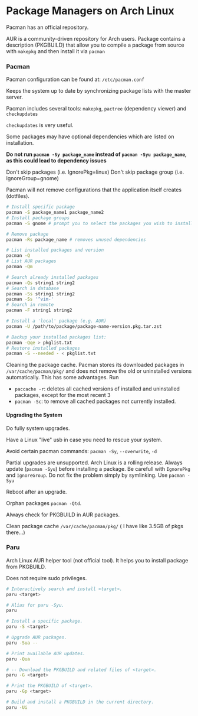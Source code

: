 # Package Managers on Arch Linux

Pacman has an official repository.

AUR is a community-driven repository for Arch users.
Package contains a description (PKGBUILD) that allow you to compile a package from source with `makepkg` and then install it via `pacman`

### Pacman

Pacman configuration can be found at: `/etc/pacman.conf`

Keeps the system up to date by synchronizing package lists with the master server.

Pacman includes several tools: `makepkg`, `pactree` (dependency viewer) and `checkupdates`

`checkupdates` is very useful.

Some packages may have optional dependencies which are listed on installation.

__Do not run `pacman -Sy package_name` instead of `pacman -Syu package_name`, as this could lead to dependency issues__

Don't skip packages (i.e. IgnorePkg=linux)
Don't skip package group (i.e. IgnoreGroup=gnome)

Pacman will not remove configurations that the application itself creates (dotfiles).

```bash
# Install specific package
pacman -S package_name1 package_name2
# Install package groups
pacman -S gnome # prompt you to select the packages you wish to install

# Remove package
pacman -Rs package_name # removes unused dependencies

# List installed packages and version
pacman -Q
# List AUR packages
pacman -Qm

# Search already installed packages
pacman -Qs string1 string2
# Search in database
pacman -Ss string1 string2
pacman -Ss '^vim-'
# Search in remote
pacman -F string1 string2

# Install a 'local' package (e.g. AUR)
pacman -U /path/to/package/package-name-version.pkg.tar.zst

# Backup your installed packages list:
pacman -Qqe > pkglist.txt
# Restore installed packages
pacman -S --needed - < pkglist.txt
```

Cleaning the package cache. Pacman stores its downloaded packages in `/var/cache/pacman/pkg/` and does not remove the old or uninstalled versions automatically. This has some advantages. Run

- `paccache -r`: deletes all cached versions of installed and uninstalled packages, except for the most recent 3
- `pacman -Sc`: to remove all cached packages not currently installed.

#### Upgrading the System

Do fully system upgrades.

Have a Linux "live" usb in case you need to rescue your system.

Avoid certain pacman commands: `pacman -Sy`, `--overwrite`, `-d`

Partial upgrades are unsupported. Arch Linux is a rolling release. Always update (`pacman -Syu`) before installing a package. Be carefull with `IgnorePkg` and `IgnoreGroup`. Do not fix the problem simply by symlinking. Use `pacman -Syu`

Reboot after an upgrade.

Orphan packages `pacman -Qtd`.

Always check for PKGBUILD in AUR packages.

Clean package cache `/var/cache/pacman/pkg/` ( I have like 3.5GB of pkgs there...)

### Paru

Arch Linux AUR helper tool (not official tool).
It helps you to install package from PKGBUILD.

Does not require sudo privileges.

```bash
# Interactively search and install <target>.
paru <target>

# Alias for paru -Syu.
paru

# Install a specific package.
paru -S <target>

# Upgrade AUR packages.
paru -Sua --

# Print available AUR updates.
paru -Qua

# -- Download the PKGBUILD and related files of <target>.
paru -G <target>

# Print the PKGBUILD of <target>.
paru -Gp <target>

# Build and install a PKGBUILD in the current directory.
paru -Ui
```
